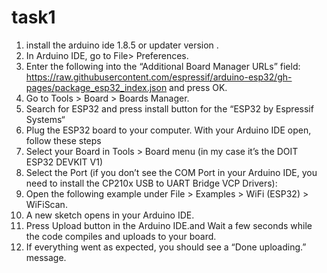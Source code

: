 # task1
1.	install the arduino ide 1.8.5 or updater version .
2.	In  Arduino IDE, go to File> Preferences.
3.	Enter the following into the “Additional Board Manager URLs” field: https://raw.githubusercontent.com/espressif/arduino-esp32/gh-pages/package_esp32_index.json and press OK.
4.	Go to Tools > Board > Boards Manager.
5.	Search for ESP32 and press install button for the “ESP32 by Espressif Systems“
6.	Plug the ESP32 board to your computer. With your Arduino IDE open, follow these steps
7.	Select your Board in Tools > Board menu (in my case it’s the DOIT ESP32 DEVKIT V1)
8.	Select the Port (if you don’t see the COM Port in your Arduino IDE, you need to install the CP210x USB to UART Bridge VCP Drivers):
9.	Open the following example under File > Examples > WiFi (ESP32) > WiFiScan.
10.	 A new sketch opens in your Arduino IDE.
11.	Press Upload button in the Arduino IDE.and  Wait a few seconds while the code compiles and uploads to your board.
12.	If everything went as expected, you should see a “Done uploading.” message.

